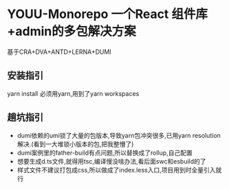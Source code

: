 # YOUU-Monorepo 一个React 组件库+admin的多包解决方案

基于CRA+DVA+ANTD+LERNA+DUMI

## 安装指引

yarn install
必须用yarn,用到了yarn workspaces

## 趟坑指引

- dumi依赖的umi锁了大量的包版本,导致yarn包冲突很多,已用yarn resolution解决.(看到一大堆锁小版本的包,把我整懵了)
- dumi案例里的father-build有点问题,所以替换成了rollup,自己配置
- 想要生成d.ts文件,就得用tsc,编译慢没啥办法,看后面swc和esbuild的了
- 样式文件不建议打包成css,所以做成了index.less入口,项目用到时全量引入就行


